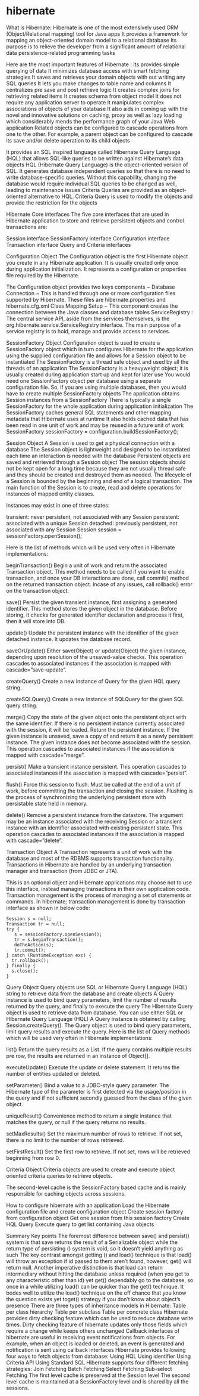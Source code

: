 # hibernate
What is Hibernate:
Hibernate is one of the most extensively used ORM (Object/Relational mapping) tool for Java apps
It provides a framework for mapping an object-oriented domain model to a relational database
Its purpose is to relieve the developer from a significant amount of relational data persistence-related programming tasks
 

Here are the most important features of Hibernate :
Its provides simple querying of data
It minimizes database access with smart fetching strategies
It saves and retrieves your domain objects with out writing any SQL queries
It lets you make changes to table name and columns
It centralizes pre save and post retrieve logic
It creates complex joins for retrieving related items
It creates schema from object model
It does not require any application server to operate
It manipulates complex associations of objects of your database
It also aids in coming up with the novel and innovative solutions on caching, proxy as well as lazy loading which considerably mends the performance graph of your Java Web application
Related objects can be configured to cascade operations from one to the other. For example, a parent object can be configured to cascade its save and/or delete operation to its child objects

 
It provides an SQL inspired language called Hibernate Query Language (HQL) that allows SQL-like queries to be written against Hibernate’s data objects
HQL (Hibernate Query Language) is the object-oriented version of SQL. It generates database independent queries so that there is no need to write database-specific queries. Without this capability, changing the database would require individual SQL queries to be changed as well, leading to maintenance issues
Criteria Queries are provided as an object-oriented alternative to HQL. Criteria Query is used to modify the objects and provide the restriction for the objects

Hibernate Core interfaces
The five core interfaces that are used in Hibernate application to store and retrieve persistent objects and control transactions are:

Session interface
SessionFactory interface
Configuration interface
Transaction interface
Query and Criteria interfaces

Configuration Object
The Configuration object is the first Hibernate object you create in any Hibernate application. It is usually created only once during application initialization. It represents a configuration or properties file required by the Hibernate.

The Configuration object provides two keys components −
Database Connection − This is handled through one or more configuration files supported by Hibernate. These files are hibernate.properties and hibernate.cfg.xml
Class Mapping Setup − This component creates the connection between the Java classes and database tables
ServiceRegistry : The central service API, aside from the services themselves, is the org.hibernate.service.ServiceRegistry interface. The main purpose of a service registry is to hold, manage and provide access to services.

SessionFactory Object
Configuration object is used to create a SessionFactory object which in turn configures Hibernate for the application using the supplied configuration file and allows for a Session object to be instantiated
The SessionFactory is a thread safe object and used by all the threads of an application
The SessionFactory is a heavyweight object; it is usually created during application start up and kept for later use
You would need one SessionFactory object per database using a separate configuration file. So, if you are using multiple databases, then you would have to create multiple SessionFactory objects
The application obtains Session instances from a SessionFactory
There is typically a single SessionFactory for the whole application during application initialization
The SessionFactory caches general SQL statements and other mapping metadata that Hibernate uses at runtime
It also holds cached data that has been read in one unit of work and may be reused in a future unit of work
SessionFactory sessionFactory = configuration.buildSessionFactory();

Session Object
A Session is used to get a physical connection with a database
The Session object is lightweight and designed to be instantiated each time an interaction is needed with the database
Persistent objects are saved and retrieved through a Session object
The session objects should not be kept open for a long time because they are not usually thread safe and they should be created and destroyed them as needed.
The lifecycle of a Session is bounded by the beginning and end of a logical transaction. The main function of the Session is to create, read and delete operations for instances of mapped entity classes.

Instances may exist in one of three states:

transient: never persistent, not associated with any Session
persistent: associated with a unique Session
detached: previously persistent, not associated with any Session
Session session = sessionFactory.openSession();

Here is the list of methods which will be used very often in Hibernate implementations:

beginTransaction()
Begin a unit of work and return the associated Transaction object. This method needs to be called if you want to enable transaction, and once your DB interactions are done, call commit() method on the returned transaction object. Incase of any issues, call rollback() error on the transaction object.

save()
Persist the given transient instance, first assigning a generated identifier. This method stores the given object in the database. Before storing, it checks for generated identifier declaration and process it first, then it will store into DB.

update()
Update the persistent instance with the identifier of the given detached instance. It updates the database record.

saveOrUpdate()
Either save(Object) or update(Object) the given instance, depending upon resolution of the unsaved-value checks. This operation cascades to associated instances if the association is mapped with cascade=”save-update”.

createQuery()
Create a new instance of Query for the given HQL query string.

createSQLQuery()
Create a new instance of SQLQuery for the given SQL query string.

merge()
Copy the state of the given object onto the persistent object with the same identifier. If there is no persistent instance currently associated with the session, it will be loaded. Return the persistent instance. If the given instance is unsaved, save a copy of and return it as a newly persistent instance. The given instance does not become associated with the session. This operation cascades to associated instances if the association is mapped with cascade=”merge”.

persist()
Make a transient instance persistent. This operation cascades to associated instances if the association is mapped with cascade=”persist”.

flush()
Force this session to flush. Must be called at the end of a unit of work, before committing the transaction and closing the session. Flushing is the process of synchronizing the underlying persistent store with persistable state held in memory.

delete()
Remove a persistent instance from the datastore. The argument may be an instance associated with the receiving Session or a transient instance with an identifier associated with existing persistent state. This operation cascades to associated instances if the association is mapped with cascade=”delete”.

Transaction Object
A Transaction represents a unit of work with the database and most of the RDBMS supports transaction functionality. Transactions in Hibernate are handled by an underlying transaction manager and transaction (from JDBC or JTA).

 

This is an optional object and Hibernate applications may choose not to use this interface, instead managing transactions in their own application code.
Transaction management is the process of managing a set of statements or commands. In hibernate; transaction management is done by transaction interface as shown in below code:

 
    Session s = null;
    Transaction tr = null;
    try {
       s = sessionFactory.openSession();
       tr = s.beginTransaction();
       doTheAction(s);
       tr.commit();
    } catch (RuntimeException exc) {
      tr.rollback();
    } finally {
      s.close();
    }
Query Object
Query objects use SQL or Hibernate Query Language (HQL) string to retrieve data from the database and create objects
A Query instance is used to bind query parameters, limit the number of results returned by the query, and finally to execute the query
The Hibernate Query object is used to retrieve data from database. You can use either SQL or Hibernate Query Language (HQL)
A Query instance is obtained by calling Session.createQuery().
The Query object is used to bind query parameters, limit query results and execute the query.
Here is the list of Query methods which will be used very often in Hibernate implementations:

list()
Return the query results as a List. If the query contains multiple results pre row, the results are returned in an instance of Object[].

executeUpdate()
Execute the update or delete statement. It returns the number of entities updated or deleted.

setParameter()
Bind a value to a JDBC-style query parameter. The Hibernate type of the parameter is first detected via the usage/position in the query and if not sufficient secondly guessed from the class of the given object.

uniqueResult()
Convenience method to return a single instance that matches the query, or null if the query returns no results.

setMaxResults()
Set the maximum number of rows to retrieve. If not set, there is no limit to the number of rows retrieved.

setFirstResult()
Set the first row to retrieve. If not set, rows will be retrieved beginning from row 0.

Criteria Object
Criteria objects are used to create and execute object oriented criteria queries to retrieve objects.

The second-level cache is the SessionFactory based cache and is mainly responsible for caching objects across sessions.


How to configure hibernate with an application
Load the Hibernate configuration file and create configuration object
Create session factory from configuration object
Get one session from this session factory
Create HQL Query
Execute query to get list containing Java objects

Summary
Key points
The foremost difference between save() and persist() system is that save returns the result of a Serializable object while the return type of persisting () system is void, so it doesn’t yield anything as such
The key contrast amongst getting () and load() technique is that load() will throw an exception if id passed to them aren’t found, however, get() will return null. Another imperative distinction is that load can return intermediary without hitting the database unless required (when you get to any characteristic other than id) yet get() dependably go to the database, so once in a while utilizing load() can be quicker than the get() technique. It bodes well to utilize the load() technique on the off chance that you know the question exists yet toget() strategy if you don’t know about object’s presence
There are three types of inheritance models in Hibernate:
Table per class hierarchy
Table per subclass
Table per concrete class
Hibernate provides dirty checking feature which can be used to reduce database write times. Dirty checking feature of hibernate updates only those fields which require a change while keeps others unchanged
Callback interfaces of hibernate are useful in receiving event notifications from objects. For example, when an object is loaded or deleted, an event is generated and notification is sent using callback interfaces
Hibernate provides following four ways to fetch objects from database:
Using HQL
Using identifier
Using Criteria API
Using Standard SQL
Hibernate supports four different fetching strategies:
Join Fetching
Batch Fetching
Select Fetching
Sub-select Fetching
The first level cache is preserved at the Session level
The second level cache is maintained at a SessionFactory level and is shared by all the sessions.
 

